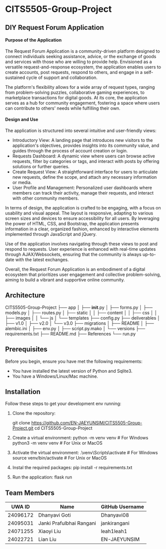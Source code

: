 # CITS5505-Group-Project 

## DIY Request Forum Application

#### Purpose of the Application
The Request Forum Application is a community-driven platform designed to connect individuals seeking assistance, advice, or the exchange of goods and services with those who are willing to provide help. Envisioned as a versatile request-and-response ecosystem, the application enables users to create accounts, post requests, respond to others, and engage in a self-sustained cycle of support and collaboration.

The platform's flexibility allows for a wide array of request types, ranging from problem-solving puzzles, collaborative gaming experiences, to marketplace transactions for digital goods. At its core, the application serves as a hub for community engagement, fostering a space where users can contribute to others' needs while fulfilling their own.

#### Design and Use
The application is structured into several intuitive and user-friendly views:

- Introductory View: A landing page that introduces new visitors to the application's objectives, provides insights into its community value, and guides through the process of account creation or login.
- Requests Dashboard: A dynamic view where users can browse active requests, filter by categories or tags, and interact with posts by offering solutions or further queries.
- Create Request View: A straightforward interface for users to articulate new requests, define the scope, and attach any necessary information or media.
- User Profile and Management: Personalized user dashboards where members can track their activity, manage their requests, and interact with other community members.

In terms of design, the application is crafted to be engaging, with a focus on usability and visual appeal. The layout is responsive, adapting to various screen sizes and devices to ensure accessibility for all users. By leveraging the power of HTML, CSS, and Bootstrap, the application presents information in a clear, organized fashion, enhanced by interactive elements implemented through JavaScript and jQuery.

Use of the application involves navigating through these views to post and respond to requests. User experience is enhanced with real-time updates through AJAX/Websockets, ensuring that the community is always up-to-date with the latest exchanges.

Overall, the Request Forum Application is an embodiment of a digital ecosystem that prioritizes user engagement and collective problem-solving, aiming to build a vibrant and supportive online community.

## Architecture 
CITS5505-Group-Project
├── app
│   ├── __init__.py
│   ├── forms.py
│   ├── models.py
│   ├── routes.py
│   ├── static
│   │   ├── content
│   │   ├── css
│   │   ├── images
│   │   └── js
│   └── templates
├── config.py
├── deliverables
│   ├── v1.0
│   ├── v2.0
│   └── v3.0
├── migrations
│   ├── README
│   ├── alembic.ini
│   ├── env.py
│   ├── script.py.mako
│   └── versions
├── requirements.txt
├── README.md
├── References
└── run.py

## Prerequisites
Before you begin, ensure you have met the following requirements:
* You have installed the latest version of Python and Sqlite3.
* You have a Windows/Linux/Mac machine.

## Installation

Follow these steps to get your development env running:

1. Clone the repository:
  
   git clone https://github.com/EN-JAEYUNSIM/CITS5505-Group-Project.git
   cd CITS5505-Group-Project

2. Create a virtual environment:
   python -m venv venv    # For Windows
   python3 -m venv venv       # For Unix or MacOS

3. Activate the virtual environment:
   .\venv\Scripts\activate    # For Windows
   source venv/bin/activate   # For Unix or MacOS

4. Instal the required packages:
   pip install -r requirements.txt

3. Run the application:
   flask run

## Team Members

| UWA ID   |          Name            |    GitHub Username    |
|----------|--------------------------|-----------------------|
| 24096172 | Dhanyavi Goti            | Dhanyavi08            |
| 24095031 | Janki Prafulbhai Rangani | jankirangani          |
| 24071255 | Xiaoyi Liu               | leah1leah1            |
| 24022721 | Lian Liu                 | EN-JAEYUNSIM          |